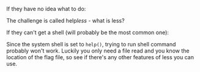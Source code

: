 If they have no idea what to do:

The challenge is called help*less* - what is less?

If they can't get a shell (will probably be the most common one):

Since the system shell is set to `help()`, trying to run shell command probably won't work. Luckily you only need a file read and you know the location of the flag file, so see if there's any other features of less you can use.